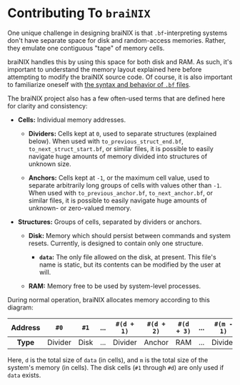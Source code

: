 Contributing To `braiNIX`
=========================

One unique challenge in designing braiNIX is that `.bf`-interpreting systems
don't have separate space for disk and random-access memories. Rather, they
emulate one contiguous "tape" of memory cells.

braiNIX handles this by using this space for both disk and RAM. As such, it's
important to understand the memory layout explained here before attempting to
modify the braiNIX source code. Of course, it is also important to familiarize
oneself with [the syntax and behavior of `.bf` files].

The braiNIX project also has a few often-used terms that are defined here for
clarity and consistency:

- **Cells:** Individual memory addresses.

  - **Dividers:** Cells kept at `0`, used to separate structures (explained
    below). When used with `to_previous_struct_end.bf`,
    `to_next_struct_start.bf`, or similar files, it is possible to easily
    navigate huge amounts of memory divided into structures of unknown size.

  - **Anchors:** Cells kept at `-1`, or the maximum cell value, used to separate
    arbitrarily long groups of cells with values other than `-1`. When used with
    `to_previous_anchor.bf`, `to_next_anchor.bf`, or similar files, it is
    possible to easily navigate huge amounts of unknown- or zero-valued memory.

- **Structures:** Groups of cells, separated by dividers or anchors.

  - **Disk:** Memory which should persist between commands and system resets.
    Currently, is designed to contain only one structure.

    - **`data`:** The only file allowed on the disk, at present. This file's
      name is static, but its contents can be modified by the user at will.

  - **RAM:** Memory free to be used by system-level processes.

During normal operation, braiNIX allocates memory according to this diagram:

|**Address**|`#0`    |`#1` |...|`#(d + 1)`|`#(d + 2)`|`#(d + 3)`|...|`#(m - 1)`|
|:---------:|:------:|:---:|:-:|:--------:|:--------:|:--------:|:-:|:--------:|
|**Type**   |Divider |Disk |...|Divider   |Anchor    |RAM       |...|Divider   |

Here, `d` is the total size of `data` (in cells), and `m` is the total size of
the system's memory (in cells). The disk cells (`#1` through `#d`) are only used
if `data` exists.

[the syntax and behavior of `.bf` files]:
https://en.wikipedia.org/wiki/brainfuck
